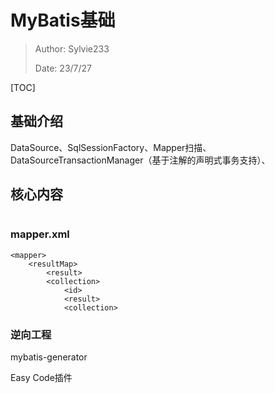 # MyBatis基础

>Author: Sylvie233
>
>Date: 23/7/27

[TOC]



## 基础介绍

DataSource、SqlSessionFactory、Mapper扫描、DataSourceTransactionManager（基于注解的声明式事务支持）、









## 核心内容

```

```



### mapper.xml

```
<mapper>
	<resultMap>
		<result>
		<collection>
			<id>
			<result>
			<collection>
```







### 逆向工程

mybatis-generator

Easy Code插件













